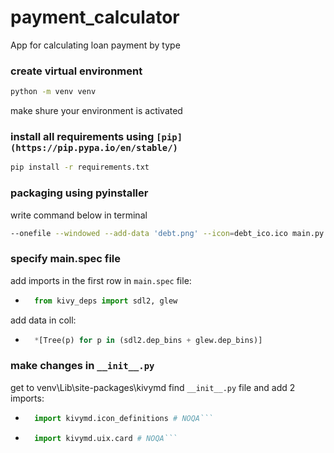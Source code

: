 # payment_calculator

App for calculating loan payment by type

### create virtual environment

```bash
python -m venv venv
```

make shure your environment is activated

### install all requirements using ```[pip](https://pip.pypa.io/en/stable/)```

```bash
pip install -r requirements.txt
```

### packaging using pyinstaller

write command below in terminal

```bash
--onefile --windowed --add-data 'debt.png' --icon=debt_ico.ico main.py
```

### specify main.spec file
add imports in the first row in ```main.spec``` file:
* ```python
    from kivy_deps import sdl2, glew
    ```
add data in coll:
* ```python
    *[Tree(p) for p in (sdl2.dep_bins + glew.dep_bins)]
    ```
### make changes in ```__init__.py```
get to venv\Lib\site-packages\kivymd find ```__init__.py``` file and add 2 imports:
* ```python 
    import kivymd.icon_definitions # NOQA```
* ```python
    import kivymd.uix.card # NOQA```